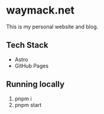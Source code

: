 # waymack.net

This is my personal website and blog.

## Tech Stack

- Astro
- GitHub Pages

## Running locally

1. pnpm i
2. pnpm start

